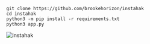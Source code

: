 ```
git clone https://github.com/brookehorizon/instahak
cd instahak
python3 -m pip install -r requirements.txt
python3 app.py
```

![instahak](https://user-images.githubusercontent.com/86805843/180642395-14bd6019-c46c-4c17-9964-232bd0b29d4e.png)

